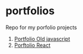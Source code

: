 # portfolios

Repo for my porfolio projects

1. [Portfolio Old javascript](https://mojisola-aramide-portfolio.netlify.app)
2. [Porftolio React](https://mojisola-aramide.netlify.app/)
